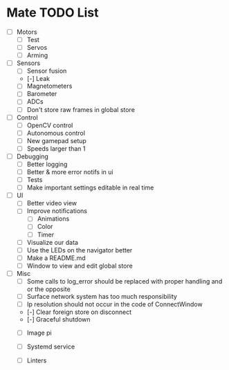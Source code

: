# Mate TODO List

- [ ] Motors
  - [ ] Test
  - [ ] Servos
  - [ ] Arming
- [ ] Sensors
  - [ ] Sensor fusion
  - [-] Leak
  - [ ] Magnetometers
  - [ ] Barometer
  - [ ] ADCs
  - [ ] Don't store raw frames in global store
- [ ] Control
  - [ ] OpenCV control
  - [ ] Autonomous control
  - [ ] New gamepad setup
  - [ ] Speeds larger than 1
- [ ] Debugging
  - [ ] Better logging
  - [ ] Better & more error notifs in ui
  - [ ] Tests
  - [ ] Make important settings editable in real time
- [ ] UI
  - [ ] Better video view
  - [ ] Improve notifications
    - [ ] Animations
    - [ ] Color
    - [ ] Timer
  - [ ] Visualize our data
  - [ ] Use the LEDs on the navigator better
  - [ ] Make a README.md
  - [ ] Window to view and edit global store
- [ ] Misc
  - [ ] Some calls to log_error should be replaced with proper handling and or the opposite
  - [ ] Surface network system has too much responsibility
  - [ ] Ip resolution should not occur in the code of ConnectWindow
  - [-] Clear foreign store on disconnect
  - [-] Graceful shutdown
  - [ ] Image pi
  - [ ] Systemd service
  - [ ] Linters


